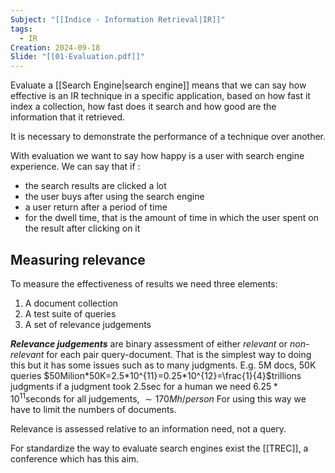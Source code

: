 ```yaml
---
Subject: "[[Indice - Information Retrieval|IR]]"
tags:
  - IR
Creation: 2024-09-18
Slide: "[[01-Evaluation.pdf]]"
---
```

Evaluate a [[Search Engine|search engine]] means that we can say how effective is an IR technique in a specific application, based on how fast it index a collection, how fast does it search and how good are the information that it retrieved.

It is necessary to demonstrate the performance of a technique over another.

With evaluation we want to say how happy is a user with search engine experience.
We can say that if :
- the search results are clicked a lot
- the user buys after using the search engine 
- a user return after a period of time 
- for the dwell time, that is the amount of time in which the user spent on the result after clicking on it

## Measuring relevance 

To measure the effectiveness of results we need three elements:
1. A document collection
2. A test suite of queries
3. A set of relevance judgements

***Relevance judgements*** are binary assessment of either *relevant* or *non-relevant* for each pair query-document. 
That is the simplest way to doing this but it has some issues such as to many judgments.
E.g. 
	5M docs, 50K queries
	$50Milion*50K=2.5*10^{11}=0.25*10^{12}=\frac{1}{4}$trillions judgments 
	if a judgment took 2.5sec for a human we need $6.25*10^{11}$seconds for all judgements, $\sim 170Mh / person$
For using this way we have to limit the numbers of documents.


Relevance is assessed relative to an information need, not a query.


For standardize the way to evaluate search engines exist the [[TREC]], a conference which has this aim.